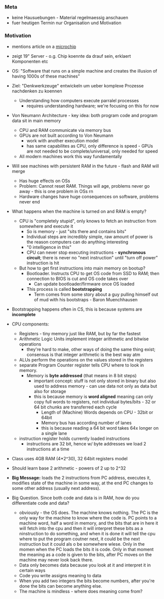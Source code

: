 ### Meta

* keine Hausuebungen - Material regelmaessig anschauen
* fuer heutigen Termin nur Organisation und Motivation

### Motivation

* mentions article on a [microchip][1]
* zeigt 19" Server - o.g. Chip koennte da drauf sein, erklaert Komponenten etc
* OS: "Software that runs on a simple machine and creates the illusion of having 1000s of these machines"
* Ziel: "Denkwerkzeuge" entwickeln um ueber komplexe Prozesse nachdenken zu koennen
    * Understanding how computers execute parralel processes
        * requires understanding hardware; we're focusing on this for now

* Von Neumann Architecture - key idea: both program code and program data sit in main memory
    * CPU and RAM communicate via memory bus
    * GPUs are not built according to Von Neumann
        * work with another execution model
        * has same capabilites as CPU, only difference is speed - GPUs are not needed to be complete/universal, only needed for speed
    * All modern machines work this way fundamentally
* Will see machines with persistent RAM in the future - flash and RAM will merge
    * Has huge effects on OSs
    * Problem: Cannot reset RAM. Things will age, problems never go away - this is one problem in OSs rn
    * Hardware changes have huge consequences on software, problems never end
* What happens when the machine is turned on and RAM is empty?
    * CPU is "completely stupid", only knows to fetch an instruction from somewhere and execute it
        * So is memory - just "sits there and contains bits"
        * Individual steps are incredibly simple, raw amount of power is the reason computers can do anything interesting
        * "0 intelligence in this"
        * CPU can never stop executing instructions - **synchronous circuit**; there is never no "next instruction" until "turn off power" instruction is hit
    * But how to get first instructions into main memory on bootup?
        * Bootloader. Instructs CPU to get OS code from SSD to RAM; then connection to BIOS is cut and OS code takes over
            * Can update bootloader/firmware once OS loaded
        * This process is called **bootstrapping**
            * Term comes from some story about a guy pulling himself out of mud with his bootstraps - Baron Muenchhausen
* Bootstrapping happens often in CS, this is because systems are **incomplete**
* CPU components:
    * Registers - tiny memory just like RAM, but by far the fastest
    * Arithmetic Logic Units implement integer arithmetic and bitwise operations
        * they're hard to make, other ways of doing the same thing exist; consensus is that integer arithmetic is the best way atm
    * ALUs perform the operations on the values stored in the registers
    * separate Program Counter register tells CPU where to look in memory.
        * Memory is **byte addressed** (that means in 8 bit steps)
            * important concept: stuff is not only stored in binary but also used to address memory - can use data not only as data but also for storage
            * this is because memory is **word aligned** meaning can only copy full words to registers, not individual bytes/bits - 32 or 64 bit chunks are transferred each cycle
                * Length of (Machine) Words depends on CPU - 32bit or 64bit
                * Memory bus has according number of lanes
                * this is because reading a 64 bit word takes 64x longer on a single lane
    * instruction register holds currently loaded instructions
        * instructions are 32 bit, hence w/ byte addresses we load 2 instructions at a time
* Class uses 4GB RAM (4\*2^30), 32 64bit registers model
* Should learn base 2 arithmetic - powers of 2 up to 2^32
* **Big Message:** loads the 2 instructions from PC address, executes it, modifies state of the machine in some way, at the end PC changes to some other address (usually next address).
* Big Question. Since both code and data is in RAM, how do you differentiate code and data?
    * obviously - the OS does. The machine knows nothing. The PC is the only way for the machine to know where the code is. PC points to a machine word, half a word in memory, and the bits that are in here it will fetch into the cpu and then it will interpret these bits as a ninstruction to do something, and when it is done it will tell the cpu where to put the program coutner next, it could be the next instruction but it could als o be somewhere wlese. Only in the momen when the PC loads the bits it is code. Only in that moment the meaning as a code is given to the bits, after PC moves on the machine may never look back there. 
    * Data only becomes data because you look at it and interpret it in certain ways
    * Code you write assigns meaning to data
    * When you add two integers the bits become numbers, after you're done the bits can become anything else.
    * The machine is mindless - where does meaning come from?

[1]: https://www.bloomberg.com/news/features/2018-10-04/the-big-hack-how-china-used-a-tiny-chip-to-infiltrate-america-s-top-companies
